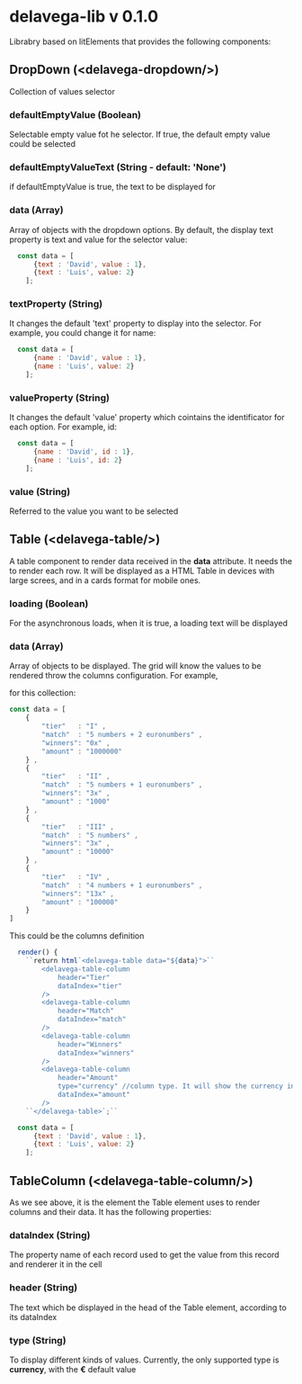 # delavega-lib v 0.1.0

Librabry based on litElements that provides the following components:

## DropDown (&lt;delavega-dropdown/>)
Collection of values selector

### defaultEmptyValue     (Boolean)
Selectable empty value fot he selector. If true, the default empty value could be selected

### defaultEmptyValueText (String - default: 'None')
if defaultEmptyValue is true, the text to be displayed for 

### data                  (Array)
Array of objects with the dropdown options. By default, the display text property is text and
value for the selector value: 

```javascript
  const data = [
      {text : 'David', value : 1},
      {text : 'Luis', value: 2}
    ];

```

### textProperty          (String)
It changes the default 'text' property to display into the selector.
For example, you could change it for name:

```javascript
  const data = [
      {name : 'David', value : 1},
      {name : 'Luis', value: 2}
    ];

```

### valueProperty         (String)
It changes the default 'value' property which cointains the identificator
for each option. For example, id:

```javascript
  const data = [
      {name : 'David', id : 1},
      {name : 'Luis', id: 2}
    ];

```

### value                 (String)
Referred to the value you want to be selected

## Table (&lt;delavega-table/>)
A table component to render data received in the **data** attribute. It needs the <delavega-table-column> to render
each row. It will be displayed as a HTML Table in devices with large screes, and in a cards format for mobile ones.

### loading                  (Boolean)
For the asynchronous loads, when it is true, a loading text will be displayed 


### data                  (Array)
Array of objects to be displayed. The grid will know the values to be rendered throw the columns configuration. For example,

for this collection:

```javascript
const data = [
    {
        "tier"   : "I" ,
        "match"  : "5 numbers + 2 euronumbers" ,
        "winners": "0x" ,
        "amount" : "1000000"
    } ,
    {
        "tier"   : "II" ,
        "match"  : "5 numbers + 1 euronumbers" ,
        "winners": "3x" ,
        "amount" : "1000"
    } ,
    {
        "tier"   : "III" ,
        "match"  : "5 numbers" ,
        "winners": "3x" ,
        "amount" : "10000"
    } ,
    {
        "tier"   : "IV" ,
        "match"  : "4 numbers + 1 euronumbers" ,
        "winners": "13x" ,
        "amount" : "100000"
    }
]
```

This could be the columns definition

```javascript
  render() {
    ``return html`<delavega-table data="${data}">``
        <delavega-table-column
            header="Tier"
            dataIndex="tier"
        />
        <delavega-table-column
            header="Match"
            dataIndex="match"
        />
        <delavega-table-column
            header="Winners"
            dataIndex="winners"
        />
        <delavega-table-column
            header="Amount"
            type="currency" //column type. It will show the currency in the cell renderer
            dataIndex="amount"
        />
    ``</delavega-table>`;``
```


```javascript
  const data = [
      {text : 'David', value : 1},
      {text : 'Luis', value: 2}
    ];

```

## TableColumn (&lt;delavega-table-column/>)
As we see above, it is the element the Table element uses to render columns and their data. It has the following properties:

### dataIndex          (String)
The property name of each record used to get the value from this record and renderer it in the cell

### header          (String)
The text which be displayed in the head of the Table element, according to its dataIndex

### type          (String)
To display different kinds of values. Currently, the only supported type is **currency**, with the **€** default value
